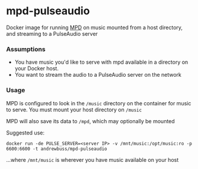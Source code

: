 # mpd-pulseaudio

Docker image for running [MPD](http://www.musicpd.org/doc/user/) on music
mounted from a host directory, and streaming to a PulseAudio server

### Assumptions

* You have music you'd like to serve with mpd available in a directory on your
  Docker host.
* You want to stream the audio to a PulseAudio server on the network

### Usage

MPD is configured to look in the `/music` directory on the container for
music to serve.  You must mount your host directory on `/music`

MPD will also save its data to `/mpd`, which may optionally be mounted

Suggested use:

`docker run -de PULSE_SERVER=<server IP> -v /mnt/music:/opt/music:ro -p 6600:6600 -t andrewbuss/mpd-pulseaudio`

...where `/mnt/music` is wherever you have music available on your host

